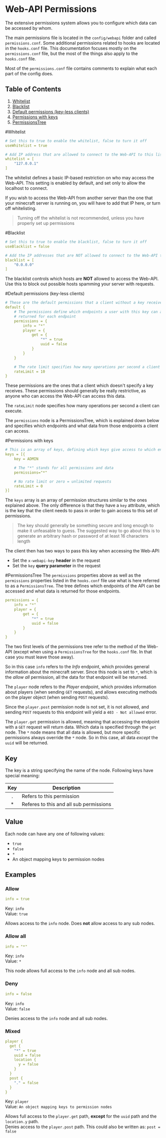 # Web-API Permissions
The extensive permissions system allows you to configure which data can be accessed by whom.

The main permissions file is located in the `config/webapi` folder and called `permissions.conf`.
Some additional permissions related to hooks are located in the `hooks.conf` file. This documentation
focuses mostly on the `permissions.conf` file, but the most of the things also apply to the 
`hooks.conf` file.

Most of the `permissions.conf` file contains comments to explain what each part of the config does.


## Table of Contents
1. [Whitelist](#whitelist)
1. [Blacklist](#blacklist)
1. [Default permissions (key-less clients)](#default-perms)
1. [Permissions with keys](#key-perms)
1. [PermissionsTree](#permissions-tree)


<a name="whitelist"></a>
#Whitelist
```yaml
# Set this to true to enable the whitelist, false to turn it off
useWhitelist = true

# Add IP address that are allowed to connect to the Web-API to this list
whitelist = [
    "127.0.0.1"
]
```

The whitelist defines a basic IP-based restriction on who may access the Web-API. This setting
is enabled by default, and set only to allow the localhost to connect.

If you wish to access the Web-API from another server than the one that your minecraft server is
running on, you will have to add that IP here, or turn off whitelisting.

> Turning off the whitelist is not recommended, unless you have properly set up permissions


<a name="blacklist"></a>
#Blacklist
```yaml
# Set this to true to enable the blacklist, false to turn it off
useBlacklist = false

# Add the IP addresses that are NOT allowed to connect to the Web-API to this list
blacklist = [
    "0.0.0.0"
]
```

The blacklist controls which hosts are **NOT** allowed to access the Web-API. Use this to block
out possible hosts spamming your server with requests.


<a name="default-perms"></a>
#Default permissions (key-less clients)
```yaml
# These are the default permissions that a client without a key receives
default {
    # The permissions define which endpoints a user with this key can access, and what data is
    # returned for each endpoint
    permissions = {
        info = "*"
        player = {
            get = {
                "*" = true
                uuid = false
            }
        }
    }

    # The rate limit specifies how many operations per second a client with this key can execute
    rateLimit = 10
}
```

These permissions are the ones that a client which doesn't specify a key receives. These
permissions should generally be really restrictive, as anyone who can access the Web-API
can access this data.

The `rateLimit` node specifies how many operations per second a client can execute.

The `permissions` node is a PermissionsTree, which is explained down below and specifies which
endpoints and what data from those endpoints a client can access.


<a name="key-perms"></a>
#Permissions with keys
```yaml
# This is an array of keys, defining which keys give access to which endpoints.
keys = [{
    key = ADMIN

    # The "*" stands for all permissions and data
    permissions="*"

    # No rate limit or zero = unlimited requests
    rateLimit = 0
}]
```

The `keys` array is an array of permission structures similar to the ones explained above. The
only difference is that they have a `key` attribute, which is the key that the client needs
to pass in order to gain access to this set of permissions.

> The key should generally be something secure and long enough to make it unfeasable to guess.
The suggested way to go about this is to generate an arbitrary hash or password of at least
16 characters length

The client then has two ways to pass this key when accessing the Web-API:
* Set the `x-webapi-key` **header** in the request
* Set the `key` **query parameter** in the request


<a name="permissions-tree"></a>
#PermissionsTree
The `permissions` properties above as well as the `permissions` properties listed in the
`hooks.conf` file use what is here referred to as a `PermissionsTree`. The tree defines
which endpoints of the API can be accessed and what data is returned for those endpoints.

```yaml
permissions = {
    info = "*"
    player = {
        get = {
            "*" = true
            uuid = false
        }
    }
}
```

The two first levels of the permissions tree refer to the method of the Web-API (except when
using a `PermissionsTree` for the `hooks.conf` file. In that case you must leave those away).

So in this case `info` refers to the *Info* endpoint, which provides general information about
the minecraft server. Since this node is set to `*`, which is the *allow all* permission,
all the data for that endpoint will be returned.

The `player` node refers to the *Player* endpoint, which provides information about players
(when sending `GET` requests), and allows executing methods on the player object (when sending
`POST` requests).

Since the `player.post` permission node is not set, it is not allowed, and sending `POST`
requests to this endpoint will yield a `403 - Not allowed` error.

The `player.get` permission is allowed, meaning that accessing the endpoint with a `GET`
request will return data. Which data is specified through the `get` node. The `*` node means
that all data is allowed, but more specific permissions always override the `*` node. So
in this case, all data *except* the `uuid` will be returned.


## Key
The key is a string specifying the name of the node. Following keys have special meaning:

|  Key  | Description                             |
|:-----:| --------------------------------------- |
|   .   | Refers to this permission               |
|   *   | Referes to this and all sub permissions |


## Value
Each node can have any one of following values:
- `true`
- `false`
- `*`
- An object mapping keys to permission nodes


## Examples

### Allow
```yaml
info = true
```

Key: `info`  
Value: `true`  

Allows access to the `info` node. Does **not** allow access to any sub nodes.


### Allow all
```yaml
info = "*"
```

Key: `info`  
Value: `*`  

This node allows full access to the `info` node and all sub nodes.


### Deny
```yaml
info = false
```

Key: `info`  
Value: `false`  

Denies access to the `info` node and all sub nodes.


### Mixed
```yaml
player {
  get {
    "*" = true
    uuid = false
    location {
      y = false
    }
  }
  post {
    "." = false
  }
}
```

Key: `player`  
Value: `An object mapping keys to permission nodes`  

Allows full access to the `player.get` path, **except** for the `uuid` path and 
the `location.y` path.  
Denies access to the `player.post` path. This could also be written as: `post = false`
